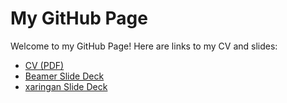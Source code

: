 # My GitHub Page

Welcome to my GitHub Page! Here are links to my CV and slides:

- [CV (PDF)](./CV.pdf)
- [Beamer Slide Deck](https://username.github.io/your_beamer_slides.pdf)
- [xaringan Slide Deck](./HW10.html)
